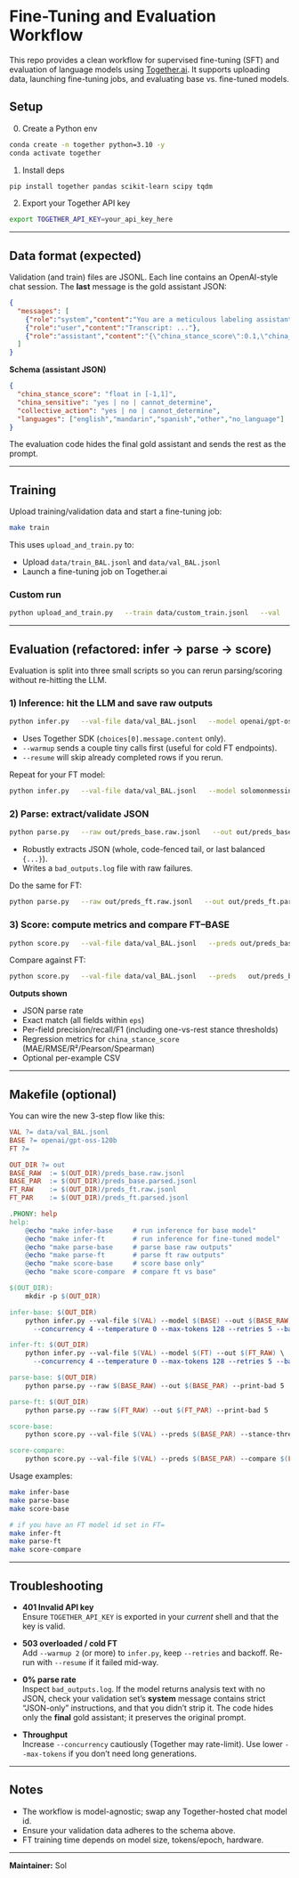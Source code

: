 # Fine-Tuning and Evaluation Workflow

This repo provides a clean workflow for supervised fine-tuning (SFT) and evaluation of language models using [Together.ai](https://www.together.ai). It supports uploading data, launching fine-tuning jobs, and evaluating base vs. fine-tuned models.

## Setup

0) Create a Python env

```bash
conda create -n together python=3.10 -y
conda activate together
```

1) Install deps

```bash
pip install together pandas scikit-learn scipy tqdm
```

2) Export your Together API key

```bash
export TOGETHER_API_KEY=your_api_key_here
```

---

## Data format (expected)

Validation (and train) files are JSONL. Each line contains an OpenAI-style chat session. The **last** message is the gold assistant JSON:

```json
{
  "messages": [
    {"role":"system","content":"You are a meticulous labeling assistant... (format rules here)"},
    {"role":"user","content":"Transcript: ..."},
    {"role":"assistant","content":"{\"china_stance_score\":0.1,\"china_sensitive\":\"no\",\"collective_action\":\"no\",\"languages\":[\"english\"]}"}
  ]
}
```

**Schema (assistant JSON)**

```json
{
  "china_stance_score": "float in [-1,1]",
  "china_sensitive": "yes | no | cannot_determine",
  "collective_action": "yes | no | cannot_determine",
  "languages": ["english","mandarin","spanish","other","no_language"]
}
```

The evaluation code hides the final gold assistant and sends the rest as the prompt.

---

## Training

Upload training/validation data and start a fine-tuning job:

```bash
make train
```

This uses `upload_and_train.py` to:
- Upload `data/train_BAL.jsonl` and `data/val_BAL.jsonl`
- Launch a fine-tuning job on Together.ai

### Custom run

```bash
python upload_and_train.py   --train data/custom_train.jsonl   --val   data/custom_val.jsonl   --model my-org/My-Model-Base   --suffix my-experiment-v1   --epochs 3 --batch-size 16 --lr 5e-5
```

---

## Evaluation (refactored: infer → parse → score)

Evaluation is split into three small scripts so you can rerun parsing/scoring without re-hitting the LLM.

### 1) Inference: hit the LLM and save **raw outputs**

```bash
python infer.py   --val-file data/val_BAL.jsonl   --model openai/gpt-oss-120b   --out out/preds_base.raw.jsonl   --concurrency 4 --temperature 0 --max-tokens 128   --retries 5 --base-sleep 1.0 --warmup 2
```

- Uses Together SDK (`choices[0].message.content` only).
- `--warmup` sends a couple tiny calls first (useful for cold FT endpoints).
- `--resume` will skip already completed rows if you rerun.

Repeat for your FT model:

```bash
python infer.py   --val-file data/val_BAL.jsonl   --model solomonmessing_ddea/gpt-oss-120b-tiktok-sft-gptoss120b-64d918c9   --out out/preds_ft.raw.jsonl   --concurrency 4 --temperature 0 --max-tokens 128   --retries 5 --base-sleep 1.0 --warmup 2
```

### 2) Parse: extract/validate JSON

```bash
python parse.py   --raw out/preds_base.raw.jsonl   --out out/preds_base.parsed.jsonl   --print-bad 5
```

- Robustly extracts JSON (whole, code-fenced tail, or last balanced `{...}`).
- Writes a `bad_outputs.log` file with raw failures.

Do the same for FT:

```bash
python parse.py   --raw out/preds_ft.raw.jsonl   --out out/preds_ft.parsed.jsonl   --print-bad 5
```

### 3) Score: compute metrics and compare FT–BASE

```bash
python score.py   --val-file data/val_BAL.jsonl   --preds out/preds_base.parsed.jsonl   --stance-thresh 0.3 --eps 1e-6   --dump-csv out/base_preds.csv
```

Compare against FT:

```bash
python score.py   --val-file data/val_BAL.jsonl   --preds   out/preds_base.parsed.jsonl   --compare out/preds_ft.parsed.jsonl
```

**Outputs shown**
- JSON parse rate
- Exact match (all fields within `eps`)
- Per-field precision/recall/F1 (including one-vs-rest stance thresholds)
- Regression metrics for `china_stance_score` (MAE/RMSE/R²/Pearson/Spearman)
- Optional per-example CSV

---

## Makefile (optional)

You can wire the new 3-step flow like this:

```makefile
VAL ?= data/val_BAL.jsonl
BASE ?= openai/gpt-oss-120b
FT ?=

OUT_DIR ?= out
BASE_RAW  := $(OUT_DIR)/preds_base.raw.jsonl
BASE_PAR  := $(OUT_DIR)/preds_base.parsed.jsonl
FT_RAW    := $(OUT_DIR)/preds_ft.raw.jsonl
FT_PAR    := $(OUT_DIR)/preds_ft.parsed.jsonl

.PHONY: help
help:
	@echo "make infer-base     # run inference for base model"
	@echo "make infer-ft       # run inference for fine-tuned model"
	@echo "make parse-base     # parse base raw outputs"
	@echo "make parse-ft       # parse ft raw outputs"
	@echo "make score-base     # score base only"
	@echo "make score-compare  # compare ft vs base"

$(OUT_DIR):
	mkdir -p $(OUT_DIR)

infer-base: $(OUT_DIR)
	python infer.py --val-file $(VAL) --model $(BASE) --out $(BASE_RAW) \
	  --concurrency 4 --temperature 0 --max-tokens 128 --retries 5 --base-sleep 1.0 --warmup 2

infer-ft: $(OUT_DIR)
	python infer.py --val-file $(VAL) --model $(FT) --out $(FT_RAW) \
	  --concurrency 4 --temperature 0 --max-tokens 128 --retries 5 --base-sleep 1.0 --warmup 2

parse-base: $(OUT_DIR)
	python parse.py --raw $(BASE_RAW) --out $(BASE_PAR) --print-bad 5

parse-ft: $(OUT_DIR)
	python parse.py --raw $(FT_RAW) --out $(FT_PAR) --print-bad 5

score-base:
	python score.py --val-file $(VAL) --preds $(BASE_PAR) --stance-thresh 0.3 --eps 1e-6 --dump-csv $(OUT_DIR)/base_preds.csv

score-compare:
	python score.py --val-file $(VAL) --preds $(BASE_PAR) --compare $(FT_PAR) --stance-thresh 0.3 --eps 1e-6
```

Usage examples:

```bash
make infer-base
make parse-base
make score-base

# if you have an FT model id set in FT=
make infer-ft
make parse-ft
make score-compare
```

---

## Troubleshooting

- **401 Invalid API key**  
  Ensure `TOGETHER_API_KEY` is exported in your *current* shell and that the key is valid.

- **503 overloaded / cold FT**  
  Add `--warmup 2` (or more) to `infer.py`, keep `--retries` and backoff. Re-run with `--resume` if it failed mid-way.

- **0% parse rate**  
  Inspect `bad_outputs.log`. If the model returns analysis text with no JSON, check your validation set’s **system** message contains strict “JSON-only” instructions, and that you didn’t strip it. The code hides only the **final** gold assistant; it preserves the original prompt.

- **Throughput**  
  Increase `--concurrency` cautiously (Together may rate-limit). Use lower `--max-tokens` if you don’t need long generations.

---

## Notes

- The workflow is model-agnostic; swap any Together-hosted chat model id.
- Ensure your validation data adheres to the schema above.
- FT training time depends on model size, tokens/epoch, hardware.

---

**Maintainer:** Sol
